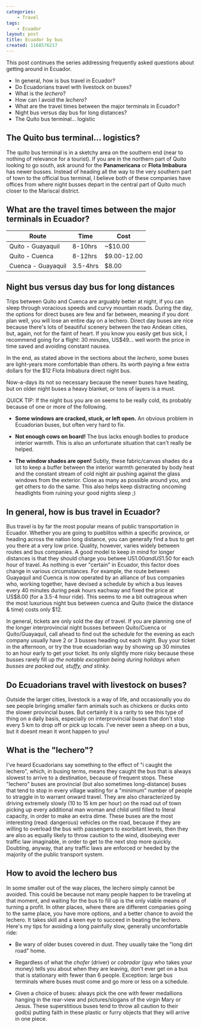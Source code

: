 ```yaml
---
categories:
    - Travel
tags:
    - Ecuador
layout: post
title: Ecuador by bus
created: 1168576217
---
```


This post continues the series addressing frequently asked questions about getting around in Ecuador.

<!--more-->

*   In general, how is bus travel in Ecuador?
*   Do Ecuadorians travel with livestock on buses?
*   What is the *lechero*?
*   How can I avoid the *lechero*?
*   What are the travel times between the major terminals in Ecuador?
*   Night bus versus day bus for long distances?
*   The Quito bus terminal... logistic



## The Quito bus terminal... logistics?

The quito bus terminal is in a sketchy area on the southern end (near to nothing of relevance for a tourist). If you are in the northern part of Quito looking to go south, ask around for the **Panamericana** or **Flota Imbabura** has newer busses. Instead of heading all the way to the very southern part of town to the official bus terminal, I believe both of these companies have offices from where night busses depart in the central part of Quito much closer to the Mariscal district.

## What are the travel times between the major terminals in Ecuador?


Route              | Time     | Cost
------------------ | -------- | ----
Quito - Guayaquil  | 8-10hrs  | ~$10.00
Quito - Cuenca     | 8-12hrs  | $9.00-12.00
Cuenca - Guayaquil | 3.5-4hrs | $8.00



## Night bus versus day bus for long distances

Trips between Quito and Cuenca are arguably better at night, if you can sleep through voracious speeds and curvy mountain roads.  During the day, the options for direct buses are few and far between, meaning if you dont plan well, you will lose an entire day on a lechero. Direct day buses are nice because there's lots of beautiful scenery between the two Andean cities, but, again, not for the faint of heart.  If you know you easily get bus sick, I recommend going for a flight: 30 minutes, US$49... well worth the price in time saved and avoiding constant nausea.

In the end, as stated above in the sections about the *lechero*, some buses are light-years more comfortable than others. Its worth paying a few extra dollars for the $12 Flota Imbabura direct night bus.

Now-a-days its not so necessary because the newer buses have heating, but on older night buses a heavy blanket, or tons of layers is a must.

QUICK TIP: If the night bus you are on seems to be really cold, its probably because of one or more of the following.

*   **Some windows are cracked, stuck, or left open.** An obvious problem in Ecuadorian buses, but often very hard to fix.

*   **Not enough cows on board!** The bus lacks enough bodies to produce interior warmth. This is also an unfortunate situation that can't really be helped.

*   **The window shades are open!** Subtly, these fabric/canvas shades do a lot to keep a buffer between the interior warmth generated by body heat and the constant stream of cold night air pushing against the glass windows from the exterior. Close as many as possible around you, and get others to do the same. This also helps keep distracting oncoming headlights from ruining your good nights sleep ;)


## In general, how is bus travel in Ecuador?

Bus travel is by far the most popular means of public transportation in Ecuador.  Whether you are going to pueblitos within a specific province, or heading across the nation long distance, you can generally find a bus to get you there at a very low price.  Quality, however, varies widely between routes and bus companies.  A good model to keep in mind for longer distances is that they should charge you betwee US$1.00 and US$1.50 for each hour of travel. As nothing is ever "certain" in Ecuador, this factor does change in various circumstances. For example, the route between Guayaquil and Cuenca is now operated by an alliance of bus companies who, working together, have devised a schedule by which a bus leaves every 40 minutes during peak hours eachway and fixed the price at US$8.00 (for a 3.5-4 hour ride).  This seems to me a bit outrageous when the most luxurious night bus between cuenca and Quito (twice the distance &amp; time) costs only $12.

In general, tickets are only sold the day of travel. If you are planning one of the longer interprovincial night busses between Quito/Cuenca or Quito/Guayaquil, call ahead to find out the schedule for the evening as each company usually have 2 or 3 busses heading out each night. Buy your ticket in the afternoon, or try the true ecuadorian way by showing up 30 minutes to an hour early to get your ticket.  Its only slightly more risky because these busses rarely fill up *the notable exception being during holidays when busses are packed out, stuffy, and stinky.*


## Do Ecuadorians travel with livestock on buses?

Outside the larger cities, livestock is a way of life, and occasionally you do see people bringing smaller farm animals such as chickens or ducks onto the slower provincial buses. But certainly it is a rarity to see this type of thing on a daily basis, especially on interprovincial buses that don't stop every 5 km to drop off or pick up locals. I've never seen a sheep on a bus, but it doesnt mean it wont happen to you!


## What is the "lechero"?

I've heard Ecuadorians say something to the effect of "i caught the lechero", which, in busing terms,  means they caught the bus that is always slowest to arrive to a destination, because of frequent stops. These "lechero" buses are provincial (but also sometimes long-distance) buses that tend to stop in every village waiting for a "minimum" number of people to straggle in to warrant onward travel. They are also characterized by driving extremely slowly (10 to 15 km per hour) on the road out of town picking up every additional man woman and child until filled to literal capacity, in order to make an extra dime.   These buses are the most interesting (read: dangerous) vehicles on the road, because if they are willing to overload the bus with passengers to exorbitant levels, then they are also as equally likely to throw caution to the wind, disobeying ever traffic law imaginable, in order to get to the next stop more quickly.  Doubting, anyway, that any traffic laws are enforced or heeded by the majority of the public transport system.


## How to avoid the lechero bus

In some smaller out of the way places, the lechero simply cannot be avoided. This could be because not many people happen to be traveling at that moment, and waiting for the bus to fill up is the only viable means of turning a profit. In other places, where there are different companies going to the same place, you have more options, and a better chance to avoid the lechero.  It takes skill and a keen eye to succeed in beating the lechero.  Here's my tips for avoiding a long painfully slow, generally uncomfortable ride:

*   Be wary of older buses covered in dust. They usually take the "long dirt road" home.

*   Regardless of what the *chofer* (driver) or *cobrador* (guy who takes your money) tells you about when they are leaving, don't ever get on a bus that is stationary with fewer than 6 people.  Exception: large bus terminals where buses must come and go more or less on a schedule.

*   Given a choice of buses: always pick the one with fewer medallions hanging in the rear-view and pictures/slogans of the virgin Mary or Jesus. These superstitious buses tend to throw all caution to their god(s) putting faith in these plastic or furry objects that they will arrive in one piece.
